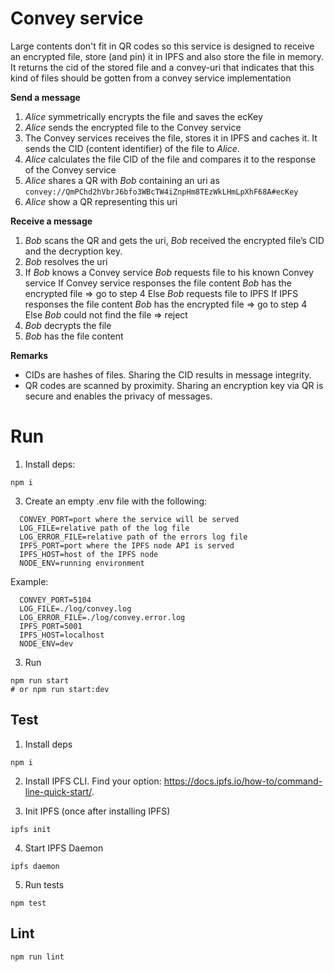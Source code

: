 # Convey service

Large contents don't fit in QR codes so this service is designed to receive an encrypted file, store (and pin) it in IPFS and also store the file in memory. It returns the cid of the stored file and a convey-uri that indicates that this kind of files should be gotten from a convey service implementation


**Send a message**

1. _Alice_ symmetrically encrypts the file and saves the ecKey
2. _Alice_ sends the encrypted file to the Convey service
3. The Convey services receives the file, stores it in IPFS and caches it. It sends the CID (content identifier) of the file to _Alice_.
4. _Alice_ calculates the file CID of the file and compares it to the response of the Convey service
5. _Alice_ shares a QR with _Bob_ containing an uri as `convey://QmPChd2hVbrJ6bfo3WBcTW4iZnpHm8TEzWkLHmLpXhF68A#ecKey`
6. _Alice_ show a QR representing this uri

**Receive a message**

1. _Bob_ scans the QR and gets the uri, _Bob_ received the encrypted file’s CID and the decryption key.
2. _Bob_ resolves the uri
3. If _Bob_ knows a Convey service
    _Bob_ requests file to his known Convey service
    If Convey service responses the file content
      _Bob_ has the encrypted file => go to step 4
    Else 
      _Bob_ requests file to IPFS
      If IPFS responses the file content
        _Bob_ has the encrypted file => go to step 4
      Else
        _Bob_ could not find the file => reject
4. _Bob_ decrypts the file
5. _Bob_ has the file content

**Remarks**
- CIDs are hashes of files. Sharing the CID results in message integrity.
- QR codes are scanned by proximity. Sharing an encryption key via QR is secure and enables the privacy of messages.


# Run

1. Install deps:

  ```
  npm i
  ```

3. Create an empty .env file with the following:

```
  CONVEY_PORT=port where the service will be served
  LOG_FILE=relative path of the log file
  LOG_ERROR_FILE=relative path of the errors log file
  IPFS_PORT=port where the IPFS node API is served
  IPFS_HOST=host of the IPFS node
  NODE_ENV=running environment
```

Example:
```
  CONVEY_PORT=5104
  LOG_FILE=./log/convey.log
  LOG_ERROR_FILE=./log/convey.error.log
  IPFS_PORT=5001
  IPFS_HOST=localhost
  NODE_ENV=dev
```

3. Run

  ```
  npm run start
  # or npm run start:dev
  ```

## Test

1. Install deps

  ```
  npm i
  ```

2. Install IPFS CLI. Find your option: https://docs.ipfs.io/how-to/command-line-quick-start/.

3. Init IPFS (once after installing IPFS)

  ```
  ipfs init
  ```

4. Start IPFS Daemon

  ```
  ipfs daemon
  ```

5. Run tests

  ```
  npm test
  ```

## Lint

```
npm run lint
```

